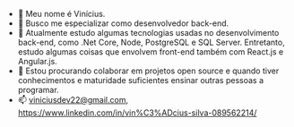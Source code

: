 - 👋 Meu nome é Vinícius.
- 👀 Busco me especializar como desenvolvedor back-end.
- 🌱 Atualmente estudo algumas tecnologias usadas no desenvolvimento back-end, como .Net Core, Node, PostgreSQL e SQL Server. Entretanto, estudo algumas coisas que envolvem front-end também com React.js e Angular.js.
- 💞️ Estou procurando colaborar em projetos open source e quando tiver conhecimentos e maturidade suficientes ensinar outras pessoas a programar.
- 📫 viniciusdev22@gmail.com, https://www.linkedin.com/in/vin%C3%ADcius-silva-089562214/

<!---
Vinicius-FRSilva/Vinicius-FRSilva is a ✨ special ✨ repository because its `README.md` (this file) appears on your GitHub profile.
You can click the Preview link to take a look at your changes.
--->

